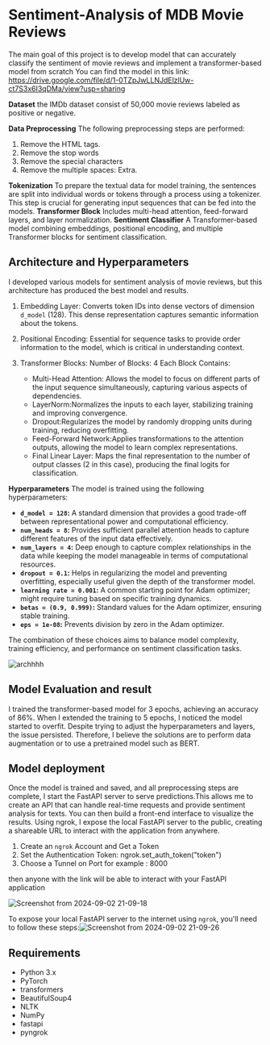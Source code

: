 # Sentiment-Analysis of MDB Movie Reviews
The main goal of this project is to develop model that can accurately classify the sentiment of movie reviews and implement a transformer-based model from scratch
You can find the model in this link: https://drive.google.com/file/d/1-0TZpJwLLNJdElzlUw-ct7S3x6I3qDMa/view?usp=sharing

**Dataset**
the IMDb dataset consist of 50,000 movie reviews labeled as positive or negative.

**Data Preprocessing**
The following preprocessing steps are performed:
1. Remove the HTML tags.
2. Remove the stop words
3. Remove the special  characters
4. Remove the multiple spaces: Extra.

**Tokenization**
To prepare the textual data for model training, the sentences are split into individual words or tokens through a process using a tokenizer. This step is crucial for generating input sequences that can be fed into the models.
**Transformer Block**
Includes multi-head attention, feed-forward layers, and layer normalization.
**Sentiment Classifier**
A Transformer-based model combining embeddings, positional encoding, and multiple Transformer blocks for sentiment classification.

## Architecture and Hyperparameters
I developed various models for sentiment analysis of movie reviews, but this architecture has produced the best model and results.
1. Embedding Layer: Converts token IDs into dense vectors of dimension `d_model` (128). This dense representation captures semantic information about the tokens.

2. Positional Encoding: Essential for sequence tasks to provide order information to the model, which is critical in understanding context.

3. Transformer Blocks:
Number of Blocks: 4
Each Block Contains:
    - Multi-Head Attention: Allows the model to focus on different parts of the input sequence simultaneously, capturing various aspects of dependencies.
    - LayerNorm:Normalizes the inputs to each layer, stabilizing training and improving convergence.
    - Dropout:Regularizes the model by randomly dropping units during training, reducing overfitting.
    - Feed-Forward Network:Applies transformations to the attention outputs, allowing the model to learn complex representations.
    - Final Linear Layer: Maps the final representation to the number of output classes (2 in this case), producing the final logits for classification.

**Hyperparameters** 
The model is trained using the following hyperparameters:

- **`d_model = 128`:** A standard dimension that provides a good trade-off between representational power and computational efficiency.
- **`num_heads = 8`:** Provides sufficient parallel attention heads to capture different features of the input data effectively.
- **`num_layers = 4`:** Deep enough to capture complex relationships in the data while keeping the model manageable in terms of computational resources.
- **`dropout = 0.1`:** Helps in regularizing the model and preventing overfitting, especially useful given the depth of the transformer model.
- **`learning rate = 0.001`:** A common starting point for Adam optimizer; might require tuning based on specific training dynamics.
- **`betas = (0.9, 0.999)`:** Standard values for the Adam optimizer, ensuring stable training.
- **`eps = 1e-08`:** Prevents division by zero in the Adam optimizer.

The combination of these choices aims to balance model complexity, training efficiency, and performance on sentiment classification tasks.

![archhhh](https://github.com/user-attachments/assets/1cd30713-9965-488e-97f6-5bd2ade93a3b)

## Model Evaluation and result

I trained the transformer-based model for 3 epochs, achieving an accuracy of 86%. When I extended the training to 5 epochs, I noticed the model started to overfit. Despite trying to adjust the hyperparameters and layers, the issue persisted. Therefore, I believe the solutions are to perform data augmentation or to use a pretrained model such as BERT.

## Model deployment
Once the model is trained and saved, and all preprocessing steps are complete, I start the FastAPI server to serve predictions.This allows me to create an API that can handle real-time requests and provide sentiment analysis for texts. 
You can then build a front-end interface to visualize the results. Using ngrok, I expose the local FastAPI server to the public, creating a shareable URL to interact with the application from anywhere.
1. Create an `ngrok` Account and Get a Token
2. Set the Authentication Token:  ngrok.set_auth_token("token")
3. Choose a Tunnel on Port for example : 8000 

then anyone with the link will be able to interact with your FastAPI application

![Screenshot from 2024-09-02 21-09-18](https://github.com/user-attachments/assets/4472c004-14ad-438c-9c86-f74210210e39)

To expose your local FastAPI server to the internet using `ngrok`, you'll need to follow these steps:![Screenshot from 2024-09-02 21-09-26](https://github.com/user-attachments/assets/f4862a3d-d1fc-4c3b-b93b-c783ce28f1b9)


## Requirements

- Python 3.x
- PyTorch
- transformers
- BeautifulSoup4
- NLTK
- NumPy
- fastapi
- pyngrok
